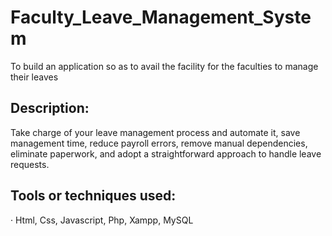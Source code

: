 # Faculty_Leave_Management_System
 To build an application so as to avail the facility for the faculties to manage their leaves
 
## Description:
Take charge of your leave management process and automate it, save management time, reduce payroll errors, remove manual dependencies, eliminate paperwork, and adopt a straightforward approach to handle leave requests. 

## Tools or techniques used:
  · Html, Css, Javascript, Php, Xampp, MySQL


